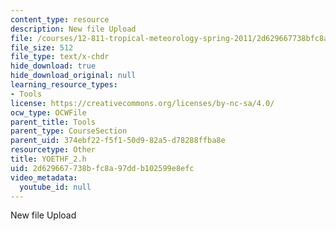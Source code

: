```yaml
---
content_type: resource
description: New file Upload
file: /courses/12-811-tropical-meteorology-spring-2011/2d629667738bfc8a97ddb102599e8efc_YOETHF_2.h
file_size: 512
file_type: text/x-chdr
hide_download: true
hide_download_original: null
learning_resource_types:
- Tools
license: https://creativecommons.org/licenses/by-nc-sa/4.0/
ocw_type: OCWFile
parent_title: Tools
parent_type: CourseSection
parent_uid: 374ebf22-f5f1-50d9-82a5-d78288ffba8e
resourcetype: Other
title: YOETHF_2.h
uid: 2d629667-738b-fc8a-97dd-b102599e8efc
video_metadata:
  youtube_id: null
---
```

New file Upload